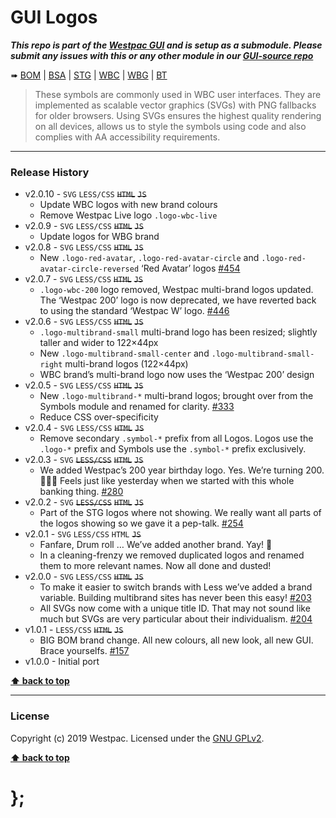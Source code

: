 GUI Logos
=========

***This repo is part of the [Westpac GUI](http://gel.westpacgroup.com.au/GUI/) and is setup as a submodule. Please submit any issues with this or any other module in our [GUI-source repo](https://github.com/WestpacCXTeam/GUI-source/issues)***

➠
[BOM](http://westpaccxteam.github.io/GUI-logos/tests/BOM/) |
[BSA](http://westpaccxteam.github.io/GUI-logos/tests/BSA/) |
[STG](http://westpaccxteam.github.io/GUI-logos/tests/STG/) |
[WBC](http://westpaccxteam.github.io/GUI-logos/tests/WBC/) |
[WBG](http://westpaccxteam.github.io/GUI-logos/tests/WBG/) |
[BT](http://westpaccxteam.github.io/GUI-logos/tests/BT/)

> These symbols are commonly used in WBC user interfaces. They are implemented as scalable vector graphics (SVGs) with PNG fallbacks for older browsers.
> Using SVGs ensures the highest quality rendering on all devices, allows us to style the symbols using code and also complies with AA accessibility requirements.

----------------------------------------------------------------------------------------------------------------------------------------------------------------


### Release History

* v2.0.10 - `SVG` `LESS/CSS` ~~`HTML`~~ ~~`JS`~~
	* Update WBC logos with new brand colours
	* Remove Westpac Live logo `.logo-wbc-live`
* v2.0.9 - `SVG` `LESS/CSS` ~~`HTML`~~ ~~`JS`~~
	* Update logos for WBG brand
* v2.0.8 - `SVG` `LESS/CSS` ~~`HTML`~~ ~~`JS`~~
	* New `.logo-red-avatar`, `.logo-red-avatar-circle` and `.logo-red-avatar-circle-reversed` ‘Red Avatar’ logos
		[#454](https://github.com/WestpacCXTeam/GUI-source/issues/454)
* v2.0.7 - `SVG` `LESS/CSS` ~~`HTML`~~ ~~`JS`~~
	* `.logo-wbc-200` logo removed, Westpac multi-brand logos updated. The ‘Westpac 200’ logo is now deprecated, we have reverted back to using the standard ‘Westpac W’ logo.
		[#446](https://github.com/WestpacCXTeam/GUI-source/issues/446)
* v2.0.6 - `SVG` `LESS/CSS` ~~`HTML`~~ ~~`JS`~~
	* `.logo-multibrand-small` multi-brand logo has been resized; slightly taller and wider to 122&times;44px
	* New `.logo-multibrand-small-center` and `.logo-multibrand-small-right` multi-brand logos (122&times;44px)
	* WBC brand’s multi-brand logo now uses the ‘Westpac 200’ design
* v2.0.5 - `SVG` `LESS/CSS` ~~`HTML`~~ ~~`JS`~~
	* New `.logo-multibrand-*` multi-brand logos; brought over from the Symbols module and renamed for clarity.
		[#333](https://github.com/WestpacCXTeam/GUI-source/issues/333)
	* Reduce CSS over-specificity
* v2.0.4 - `SVG` `LESS/CSS` ~~`HTML`~~ ~~`JS`~~
	* Remove secondary `.symbol-*` prefix from all Logos. Logos use the `.logo-*` prefix and Symbols use the `.symbol-*` prefix exclusively.
* v2.0.3 - `SVG` ~~`LESS/CSS`~~ ~~`HTML`~~ ~~`JS`~~
	* We added Westpac’s 200 year birthday logo. Yes. We’re turning 200. 🎂🎉🎁 Feels just like yesterday when we started with this whole banking thing.
		[#280](https://github.com/WestpacCXTeam/GUI-source/issues/280)
* v2.0.2 - `SVG` ~~`LESS/CSS`~~ ~~`HTML`~~ ~~`JS`~~
	* Part of the STG logos where not showing. We really want all parts of the logos showing so we gave it a pep-talk.
		[#254](https://github.com/WestpacCXTeam/GUI-source/issues/254)
* v2.0.1 - `SVG` `LESS/CSS` `HTML` ~~`JS`~~
	* Fanfare, Drum roll … We’ve added another brand. Yay! :clap:
	* In a cleaning-frenzy we removed duplicated logos and renamed them to more relevant names. Now all done and dusted!
* v2.0.0 - `SVG` `LESS/CSS` ~~`HTML`~~ ~~`JS`~~
	* To make it easier to switch brands with Less we’ve added a brand variable. Building multibrand sites has never been this easy!
		[#203](https://github.com/WestpacCXTeam/GUI-source/issues/203)
	* All SVGs now come with a unique title ID. That may not sound like much but SVGs are very particular about their individualism.
		[#204](https://github.com/WestpacCXTeam/GUI-source/issues/204)
* v1.0.1 - `LESS/CSS` ~~`HTML`~~ ~~`JS`~~
	* BIG BOM brand change. All new colours, all new look, all new GUI. Brace yourselfs.
		[#157](https://github.com/WestpacCXTeam/GUI-source/issues/157)
* v1.0.0 - Initial port

**[⬆ back to top](#content)**


----------------------------------------------------------------------------------------------------------------------------------------------------------------


### License

Copyright (c) 2019 Westpac. Licensed under the [GNU GPLv2](https://raw.githubusercontent.com/WestpacCXTeam/GUI-logos/master/LICENSE).

**[⬆ back to top](#content)**

# };